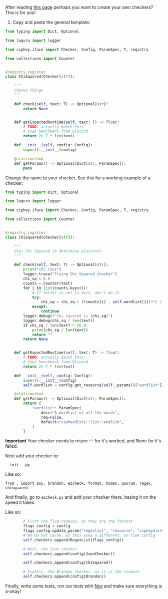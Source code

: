 After reading [this page](https://github.com/Ciphey/Ciphey/wiki/Checkers,-explained) perhaps you want to create your own checkers? This is for you!

1. Copy and paste the general template:

```py
from typing import Dict, Optional

from loguru import logger

from ciphey.iface import Checker, Config, ParamSpec, T, registry

from collections import Counter


@registry.register
class ChiSquared(Checker[str]):

    """
    Checks things
    """

    def check(self, text: T) -> Optional[str]:
        return None


    def getExpectedRuntime(self, text: T) -> float:
        # TODO: actually bench this
        # Uses benchmark from Discord
        return 2e-7 * len(text)

    def __init__(self, config: Config):
        super().__init__(config)

    @staticmethod
    def getParams() -> Optional[Dict[str, ParamSpec]]:
        pass
```

Change the name to your checker. See this for a working example of a checker:

```py
from typing import Dict, Optional

from loguru import logger

from ciphey.iface import Checker, Config, ParamSpec, T, registry

from collections import Counter


@registry.register
class ChiSquared(Checker[str]):

    """
    Uses Chi Squared to determine plaintext
    """

    def check(self, text: T) -> Optional[str]:
        print("chi runs")
        logger.trace("Trying Chi Squared checker")
        chi_sq = 0.0
        counts = Counter(text)
        for i in list(counts.keys()):
            # If letter is not in dict, don't do it.
            try:
                chi_sq = chi_sq + ((counts[i] - self.wordlist[i])**2 / self.wordlist[i])
            except:
                continue
        logger.debug(f"Chi squared is {chi_sq}")
        logger.debug(chi_sq / len(text))
        if chi_sq / len(text) > 50.0:
            print(chi_sq / len(text))
            return ""
        return None


    def getExpectedRuntime(self, text: T) -> float:
        # TODO: actually bench this
        # Uses benchmark from Discord
        return 2e-7 * len(text)

    def __init__(self, config: Config):
        super().__init__(config)
        self.wordlist = config.get_resource(self._params()["wordlist"])

    @staticmethod
    def getParams() -> Optional[Dict[str, ParamSpec]]:
        return {
            "wordlist": ParamSpec(
                desc="A wordlist of all the words",
                req=False,
                default="cipheydists::list::english",
            )
        }
```

**Important** Your checker needs to return `""` for it's worked, and None for it's failed.

Next add your checker to:

```
_-init__.py
```

Like so:

```
from . import any, brandon, ezcheck, format, human, quorum, regex, chisquared
```

And finally, go to `ezcheck.py` and add your checker there, basing it on the speed it takes.

Like so:

```py
        # First the flag regexes, as they are the fastest
        flags_config = config
        flags_config.update_param("regexlist", "resource", "cipheydists::list::flags")
        # We do not cache, as this uses a different, on-time config
        self.checkers.append(RegexList(flags_config))

        # Next, the json checker
        self.checkers.append(config(JsonChecker))

        self.checkers.append(config(ChiSquared))

        # Finally, the Brandon checker, as it is the slowest
        self.checkers.append(config(Brandon))
```

Finally, write some tests, run our tests with [Nox](https://nox.thea.codes/en/stable/) and make sure everything is a-okay!